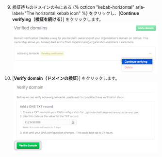 9. 検証待ちのドメインの右にある {% octicon "kebab-horizontal" aria-label="The horizontal kebab icon" %} をクリックし、[**Continue verifying（検証を続ける）**] をクリックします。 ![ドメインの検証を続行するボタン](/assets/images/help/organizations/continue-verifying-domain.png)
10. [**Verify domain（ドメインの検証）**] をクリックします。 ![ドメイン検証ボタン](/assets/images/help/organizations/verify-domain-final-button.png)
